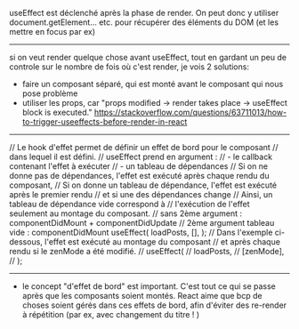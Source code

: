 useEffect est déclenché après la phase de render.
On peut donc y utiliser document.getElement... etc. pour récupérer des éléments du DOM (et les mettre en focus par ex)

---

si on veut render quelque chose avant useEffect, tout en gardant un peu de controle sur le nombre de fois où c'est render,
je vois 2 solutions:

- faire un composant séparé, qui est monté avant le composant qui nous pose problème
- utiliser les props, car
  "props modified -> render takes place -> useEffect block is executed."
  https://stackoverflow.com/questions/63711013/how-to-trigger-useeffects-before-render-in-react

---

// Le hook d'effet permet de définir un effet de bord pour le composant
// dans lequel il est défini.
// useEffect prend en argument :
// - le callback contenant l'effet à exécuter
// - un tableau de dépendances
// Si on ne donne pas de dépendances, l'effet est exécuté après chaque rendu du composant,
// Si on donne un tableau de dépendance, l'effet est exécuté après le premier rendu
// et si une des dépendances change
// Ainsi, un tableau de dépendance vide correspond à
// l'exécution de l'effet seulement au montage du composant.
// sans 2ème argument : componentDidMount + componentDidUpdate
// 2ème argument tableau vide : componentDidMount
useEffect(
loadPosts,
[],
);
// Dans l'exemple ci-dessous, l'effet est exécuté au montage du composant
// et après chaque rendu si le zenMode a été modifié.
// useEffect(
// loadPosts,
// [zenMode],
// );

---

- le concept "d'effet de bord" est important. C'est tout ce qui se passe après que les composants soient montés. React aime que bcp de choses soient gérés dans ces effets de bord, afin d'éviter des re-render à répétition (par ex, avec changement du titre ! )
